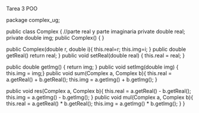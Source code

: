 Tarea 3 POO

package complex_ug;

public class Complex {
	//parte real y parte imaginaria
	private double real;
	private double img;
	public Complex() {
	}

public Complex(double r, double i){
this.real=r;
this.img=i;
}
public double getReal()
return real;
}
public void setReal(double real) {
this.real = real;
}																							

public double getImg() {
return img;
}																				public void setImg(double img) {
this.img = img;}
public void sum(Complex a, Complex b){
this.real = a.getReal() + b.getReal();
this.img = a.getImg() + b.getImg();
}

public void res(Complex a, Complex b){
this.real = a.getReal() - b.getReal();
this.img = a.getImg() - b.getImg();																																												}
public void mul(Complex a, Complex b){
this.real = a.getReal() * b.getReal();
this.img = a.getImg() * b.getImg();
}
}
																																																			
